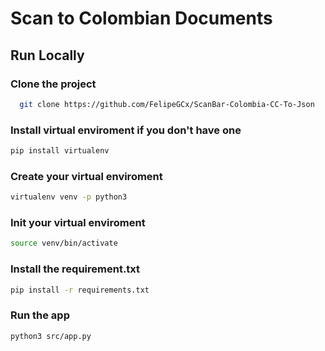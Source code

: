 # Scan to Colombian Documents 

## Run Locally

### Clone the project

```bash
  git clone https://github.com/FelipeGCx/ScanBar-Colombia-CC-To-Json
```

### Install virtual enviroment if you don't have one
``` bash
pip install virtualenv
```

### Create your virtual enviroment
``` bash
virtualenv venv -p python3
```
  
### Init your virtual enviroment
``` bash
source venv/bin/activate
``` 
### Install the requirement.txt
``` bash
pip install -r requirements.txt 
```

### Run the app
``` bash
python3 src/app.py
```